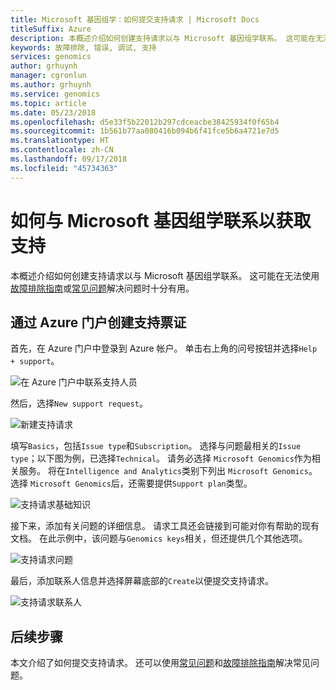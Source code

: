 ```yaml
---
title: Microsoft 基因组学：如何提交支持请求 | Microsoft Docs
titleSuffix: Azure
description: 本概述介绍如何创建支持请求以与 Microsoft 基因组学联系。 这可能在无法使用疑难解答指南或 FAQ 解决问题时十分有用。
keywords: 故障排除, 错误, 调试, 支持
services: genomics
author: grhuynh
manager: cgronlun
ms.author: grhuynh
ms.service: genomics
ms.topic: article
ms.date: 05/23/2018
ms.openlocfilehash: d5e33f5b22012b297cdceacbe38425934f0f65b4
ms.sourcegitcommit: 1b561b77aa080416b094b6f41fce5b6a4721e7d5
ms.translationtype: HT
ms.contentlocale: zh-CN
ms.lasthandoff: 09/17/2018
ms.locfileid: "45734363"
---
```

# <a name="how-to-contact-microsoft-genomics-for-support"></a>如何与 Microsoft 基因组学联系以获取支持
本概述介绍如何创建支持请求以与 Microsoft 基因组学联系。 这可能在无法使用[故障排除指南](troubleshooting-guide-genomics.md)或[常见问题](frequently-asked-questions-genomics.md)解决问题时十分有用。 


## <a name="file-a-support-ticket-through-the-azure-portal"></a>通过 Azure 门户创建支持票证
首先，在 Azure 门户中登录到 Azure 帐户。 单击右上角的问号按钮并选择`Help + support`。

![在 Azure 门户中联系支持人员](./media/file-support-ticket/genomics-contact-support.png "Contact support on Azure portal") 



然后，选择`New support request`。 

![新建支持请求](./media/file-support-ticket/new-support-request.png "新建支持请求") 

填写`Basics`，包括`Issue type`和`Subscription`。 选择与问题最相关的`Issue type`；以下图为例，已选择`Technical`。 请务必选择 `Microsoft Genomics`作为相关服务。  将在`Intelligence and Analytics`类别下列出 `Microsoft Genomics`。   选择 `Microsoft Genomics`后，还需要提供`Support plan`类型。

![支持请求基础知识](./media/file-support-ticket/support-request-basics.png "支持请求基础知识")


接下来，添加有关问题的详细信息。 请求工具还会链接到可能对你有帮助的现有文档。 在此示例中，该问题与`Genomics keys`相关，但还提供几个其他选项。

![支持请求问题](./media/file-support-ticket/support-request-problem.png "支持请求问题")

最后，添加联系人信息并选择屏幕底部的`Create`以便提交支持请求。

![支持请求联系人](./media/file-support-ticket/support-request-contact.png "支持请求联系人")

## <a name="next-steps"></a>后续步骤
本文介绍了如何提交支持请求。 还可以使用[常见问题](frequently-asked-questions-genomics.md)和[故障排除指南](troubleshooting-guide-genomics.md)解决常见问题。 